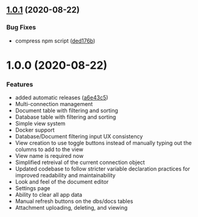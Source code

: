 ## [1.0.1](https://github.com/Kovee98/couchman/compare/v1.0.0...v1.0.1) (2020-08-22)


### Bug Fixes

* compress npm script ([ded176b](https://github.com/Kovee98/couchman/commit/ded176bf20a2b86593c42f0d726507e192a91231))

# 1.0.0 (2020-08-22)


### Features

* added automatic releases ([a6e43c5](https://github.com/Kovee98/couchman/commit/a6e43c5e27c20d66880c3ee767b66cc339f44275))
* Multi-connection management
* Document table with filtering and sorting
* Database table with filtering and sorting
* Simple view system
* Docker support
* Database/Document filtering input UX consistency
* View creation to use toggle buttons instead of manually typing out the columns to add to the view
* View name is required now
* Simplified retreival of the current connection object
* Updated codebase to follow stricter variable declaration practices for improved readability and maintainability
* Look and feel of the document editor
* Settings page
* Ability to clear all app data
* Manual refresh buttons on the dbs/docs tables
* Attachment uploading, deleting, and viewing
